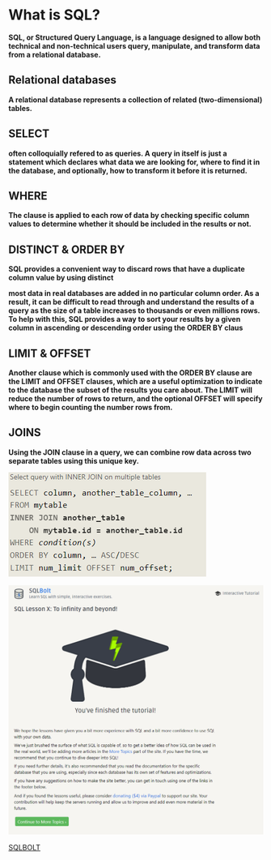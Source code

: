 # What is SQL?

**SQL, or Structured Query Language, is a language designed to allow both technical and non-technical users query, manipulate, and transform data from a relational database.**

## Relational databases

**A relational database represents a collection of related (two-dimensional) tables.**

## SELECT

**often colloquially refered to as queries. A query in itself is just a statement which declares what data we are looking for, where to find it in the database, and optionally, how to transform it before it is returned.**

## WHERE

**The clause is applied to each row of data by checking specific column values to determine whether it should be included in the results or not.**

## DISTINCT & ORDER BY

**SQL provides a convenient way to discard rows that have a duplicate column value by using distinct**

**most data in real databases are added in no particular column order. As a result, it can be difficult to read through and understand the results of a query as the size of a table increases to thousands or even millions rows.
To help with this, SQL provides a way to sort your results by a given column in ascending or descending order using the ORDER BY claus**

## LIMIT & OFFSET 

**Another clause which is commonly used with the ORDER BY clause are the LIMIT and OFFSET clauses, which are a useful optimization to indicate to the database the subset of the results you care about.
The LIMIT will reduce the number of rows to return, and the optional OFFSET will specify where to begin counting the number rows from.**

## JOINS

**Using the JOIN clause in a query, we can combine row data across two separate tables using this unique key.**

![JOIN](/imgs/JOIN.png)

![COMPLETION](/imgs/SQLCOMPLETION.png)

[SQLBOLT](https://sqlbolt.com/lesson/select_queries_introduction)